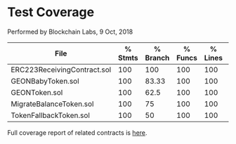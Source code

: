 # Test Coverage
Performed by Blockchain Labs, 9 Oct, 2018

File                          |  % Stmts | % Branch |  % Funcs |  % Lines |Uncovered Lines |
------------------------------|----------|----------|----------|----------|----------------|
  ERC223ReceivingContract.sol |      100 |      100 |      100 |      100 |                |
  GEONBabyToken.sol           |      100 |    83.33 |      100 |      100 |                |
  GEONToken.sol               |      100 |     62.5 |      100 |      100 |                |
  MigrateBalanceToken.sol     |      100 |       75 |      100 |      100 |                |
  TokenFallbackToken.sol      |      100 |       50 |      100 |      100 |                |

Full coverage report of related contracts is [here](coverage).